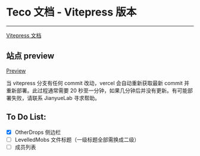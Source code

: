 # Teco 文档 - Vitepress 版本

---

[Vitepress 文档](https://vitepress.dev/zh/)

## 站点 preview

[Preview](https://tecodoc-vitepress-preview.vercel.app)

当 vitepress 分支有任何 commit 改动，vercel 会自动重新获取最新 commit 并重新部署。此过程通常需要 20 秒至一分钟，如果几分钟后并没有更新。有可能部署失败，请联系 JianyueLab 寻求帮助。

## To Do List:

- [x] OtherDrops 侧边栏
- [ ] LevelledMobs 文件标题（一级标题全部需换成二级）
- [ ] 成员列表
